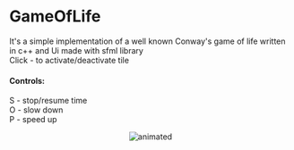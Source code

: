 # GameOfLife

It's a simple implementation of a well known Conway's game of life written in c++ and Ui made with sfml library
<br>Click - to activate/deactivate tile
<br>
#### Controls:
S - stop/resume time
<br>O - slow down
<br>P - speed up
<br>
<p align="center">
  <img src="https://media.giphy.com/media/0tzmmHyFpif56gPQUK/giphy.gif" alt="animated" />
</p>

